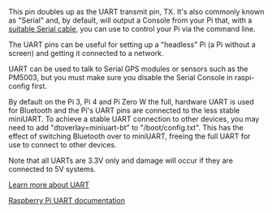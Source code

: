 This pin doubles up as the UART transmit pin, TX. It's also commonly known as "Serial" and, by default, will output a Console from your Pi that, with a [suitable Serial cable](https://elinux.org/RPi_Serial_Connection), you can use to control your Pi via the command line.

The UART pins can be useful for setting up a "headless" Pi (a Pi without a screen) and getting it connected to a network.

UART can be used to talk to Serial GPS modules or sensors such as the PM5003, but you must make sure you disable the Serial Console in raspi-config first.

By default on the Pi 3, Pi 4 and Pi Zero W the full, hardware UART is used for Bluetooth and the Pi's UART pins are connected to the less stable miniUART. To achieve a stable UART connection to other devices, you may need to add "dtoverlay=miniuart-bt" to "/boot/config.txt". This has the effect of switching Bluetooth over to miniUART, freeing the full UART for use to connect to other devices.

Note that all UARTs are 3.3V only and damage will occur if they are connected to 5V systems.

[Learn more about UART](/pinout/uart)

[Raspberry Pi UART documentation](https://www.raspberrypi.org/documentation/configuration/uart.md)
